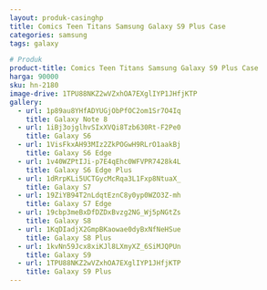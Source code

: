 ```yaml
---
layout: produk-casinghp
title: Comics Teen Titans Samsung Galaxy S9 Plus Case
categories: samsung
tags: galaxy

# Produk
product-title: Comics Teen Titans Samsung Galaxy S9 Plus Case
harga: 90000
sku: hn-2180
image-drive: 1TPU88NKZ2wVZxhOA7EXglIYP1JHfjKTP
gallery:
  - url: 1p89au8YHfADYUGjObPfOC2om1Sr7O4Iq
    title: Galaxy Note 8
  - url: 1iBj3ojglhvSIxXVQi8Tzb630Rt-F2Pe0
    title: Galaxy S6
  - url: 1VisFkxAH93MIz2ZkPOGwH9RLrO1aakBj
    title: Galaxy S6 Edge
  - url: 1v40WZPtIJi-p7E4qEhc0WFVPR7428k4L
    title: Galaxy S6 Edge Plus
  - url: 1dRrpKLi5UCTGycMcRqa3L1Fxp8NtuaX_
    title: Galaxy S7
  - url: 19ZiYB94T2nLdqtEznC8y0yp0WZO3Z-mh
    title: Galaxy S7 Edge
  - url: 19cbp3meBxDfDZDxBvzg2NG_Wj5pNGtZs
    title: Galaxy S8
  - url: 1KqDIadjX2GmpBKaowae0dyBxNfNeHSue
    title: Galaxy S8 Plus
  - url: 1kvNn59Jcx8xiKJl8LXmyXZ_6SiMJQPUn
    title: Galaxy S9
  - url: 1TPU88NKZ2wVZxhOA7EXglIYP1JHfjKTP
    title: Galaxy S9 Plus
---
```

